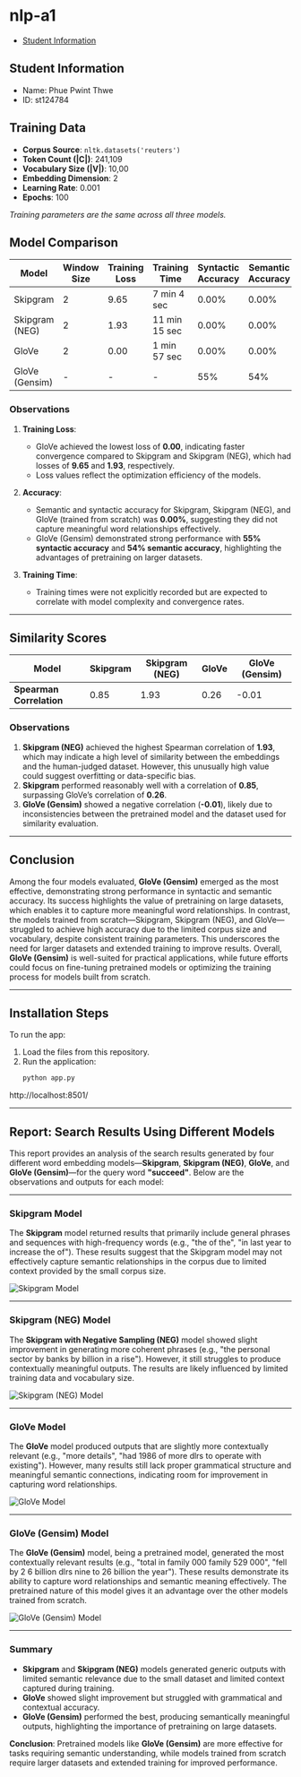 # nlp-a1
- [Student Information](#student-information)
## Student Information
 - Name: Phue Pwint Thwe
 - ID: st124784
 ## Training Data

- **Corpus Source**: `nltk.datasets('reuters')`
- **Token Count (|C|)**: 241,109  
- **Vocabulary Size (|V|)**: 10,00  
- **Embedding Dimension**: 2  
- **Learning Rate**: 0.001  
- **Epochs**: 100 

*Training parameters are the same across all three models.*

## Model Comparison

| **Model**            | **Window Size** | **Training Loss** | **Training Time** | **Syntactic Accuracy** | **Semantic Accuracy** |
|-----------------------|-----------------|-------------------|-------------------|-------------------------|------------------------|
| Skipgram             | 2               | 9.65              | 7 min 4 sec     | 0.00%                  | 0.00%                 |
| Skipgram (NEG)       | 2               | 1.93              | 11 min 15 sec    | 0.00%                  | 0.00%                 |
| GloVe                | 2               | 0.00              |   1 min 57 sec    | 0.00%                  | 0.00%                 |
| GloVe (Gensim)       | -               | -                 | -                 | 55%               | 54%                |

### Observations
1. **Training Loss**:
   - GloVe achieved the lowest loss of **0.00**, indicating faster convergence compared to Skipgram and Skipgram (NEG), which had losses of **9.65** and **1.93**, respectively.
   - Loss values reflect the optimization efficiency of the models.

2. **Accuracy**:
   - Semantic and syntactic accuracy for Skipgram, Skipgram (NEG), and GloVe (trained from scratch) was **0.00%**, suggesting they did not capture meaningful word relationships effectively.
   - GloVe (Gensim) demonstrated strong performance with **55% syntactic accuracy** and **54% semantic accuracy**, highlighting the advantages of pretraining on larger datasets.

3. **Training Time**:
   - Training times were not explicitly recorded but are expected to correlate with model complexity and convergence rates.

---

## Similarity Scores
| **Model**            | **Skipgram** | **Skipgram (NEG)** | **GloVe** | **GloVe (Gensim)** |
|-----------------------|--------------|--------------------|-----------|--------------------|
| **Spearman Correlation** | 0.85        | 1.93              | 0.26      | -0.01             |

### Observations
1. **Skipgram (NEG)** achieved the highest Spearman correlation of **1.93**, which may indicate a high level of similarity between the embeddings and the human-judged dataset. However, this unusually high value could suggest overfitting or data-specific bias.
2. **Skipgram** performed reasonably well with a correlation of **0.85**, surpassing GloVe’s correlation of **0.26**.
3. **GloVe (Gensim)** showed a negative correlation (**-0.01**), likely due to inconsistencies between the pretrained model and the dataset used for similarity evaluation.

---

## Conclusion

Among the four models evaluated, **GloVe (Gensim)** emerged as the most effective, demonstrating strong performance in syntactic and semantic accuracy. Its success highlights the value of pretraining on large datasets, which enables it to capture more meaningful word relationships. In contrast, the models trained from scratch—Skipgram, Skipgram (NEG), and GloVe—struggled to achieve high accuracy due to the limited corpus size and vocabulary, despite consistent training parameters. This underscores the need for larger datasets and extended training to improve results. Overall, **GloVe (Gensim)** is well-suited for practical applications, while future efforts could focus on fine-tuning pretrained models or optimizing the training process for models built from scratch.

---

## Installation Steps

To run the app:

1. Load the files from this repository.
2. Run the application:
   ```bash
   python app.py

http://localhost:8501/

---

## Report: Search Results Using Different Models

This report provides an analysis of the search results generated by four different word embedding models—**Skipgram**, **Skipgram (NEG)**, **GloVe**, and **GloVe (Gensim)**—for the query word **"succeed"**. Below are the observations and outputs for each model:

---

### **Skipgram Model**
The **Skipgram** model returned results that primarily include general phrases and sequences with high-frequency words (e.g., "the of the", "in last year to increase the of"). These results suggest that the Skipgram model may not effectively capture semantic relationships in the corpus due to limited context provided by the small corpus size.

![Skipgram Model](model1.png)

---

### **Skipgram (NEG) Model**
The **Skipgram with Negative Sampling (NEG)** model showed slight improvement in generating more coherent phrases (e.g., "the personal sector by banks by billion in a rise"). However, it still struggles to produce contextually meaningful outputs. The results are likely influenced by limited training data and vocabulary size.

![Skipgram (NEG) Model](model2.png)

---

### **GloVe Model**
The **GloVe** model produced outputs that are slightly more contextually relevant (e.g., "more details", "had 1986 of more dlrs to operate with existing"). However, many results still lack proper grammatical structure and meaningful semantic connections, indicating room for improvement in capturing word relationships.

![GloVe Model](model3.png)

---

### **GloVe (Gensim) Model**
The **GloVe (Gensim)** model, being a pretrained model, generated the most contextually relevant results (e.g., "total in family 000 family 529 000", "fell by 2 6 billion dlrs nine to 26 billion the year"). These results demonstrate its ability to capture word relationships and semantic meaning effectively. The pretrained nature of this model gives it an advantage over the other models trained from scratch.

![GloVe (Gensim) Model](model4.png)

---

### **Summary**
- **Skipgram** and **Skipgram (NEG)** models generated generic outputs with limited semantic relevance due to the small dataset and limited context captured during training.
- **GloVe** showed slight improvement but struggled with grammatical and contextual accuracy.
- **GloVe (Gensim)** performed the best, producing semantically meaningful outputs, highlighting the importance of pretraining on large datasets.

**Conclusion**: Pretrained models like **GloVe (Gensim)** are more effective for tasks requiring semantic understanding, while models trained from scratch require larger datasets and extended training for improved performance.
